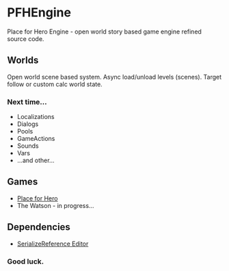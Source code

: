 # PFHEngine
Place for Hero Engine - open world story based game engine refined source code.

## Worlds
Open world scene based system. Async load/unload levels (scenes). Target follow or custom calc world state.

### Next time...
* Localizations
* Dialogs
* Pools
* GameActions
* Sounds
* Vars
* ...and other...

## Games
* [Place for Hero](https://store.steampowered.com/app/1551730/)
* The Watson - in progress...

## Dependencies
* [SerializeReference Editor](https://github.com/elmortem/serializereferenceeditor)

### Good luck.
